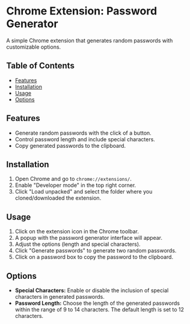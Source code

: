# Chrome Extension: Password Generator

A simple Chrome extension that generates random passwords with customizable options.

## Table of Contents

- [Features](#features)
- [Installation](#installation)
- [Usage](#usage)
- [Options](#options)

## Features

- Generate random passwords with the click of a button.
- Control password length and include special characters.
- Copy generated passwords to the clipboard.

## Installation

1. Open Chrome and go to `chrome://extensions/`.
2. Enable "Developer mode" in the top right corner.
3. Click "Load unpacked" and select the folder where you cloned/downloaded the extension.

## Usage

1. Click on the extension icon in the Chrome toolbar.
2. A popup with the password generator interface will appear.
3. Adjust the options (length and special characters).
4. Click "Generate passwords" to generate two random passwords.
5. Click on a password box to copy the password to the clipboard.

## Options

- **Special Characters:** Enable or disable the inclusion of special characters in generated passwords.
- **Password Length:** Choose the length of the generated passwords within the range of 9 to 14 characters. The default length is set to 12 characters.
